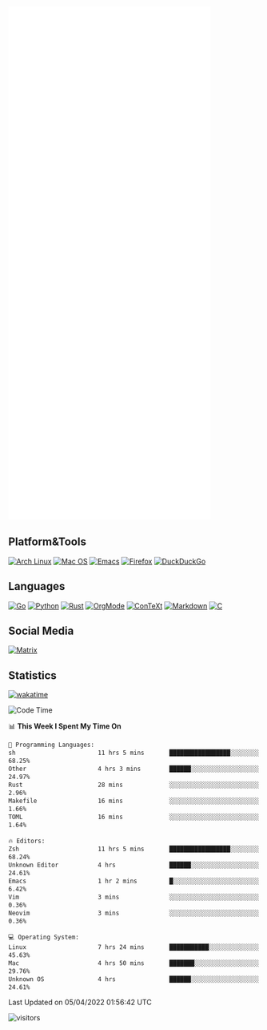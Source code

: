 ![Metrics](https://github.com/SteamedFish/SteamedFish/blob/master/github-metrics.svg)

## Platform&Tools

[![Arch Linux](https://img.shields.io/badge/ArchLinux-1793D1?logo=arch-linux&logoColor=fff&style=flat-square)](https://archlinux.org/)
[![Mac OS](https://img.shields.io/badge/MacOS-000000?style=flat-square&logo=macos&logoColor=F0F0F0)](https://www.apple.com/macos/)
[![Emacs](https://img.shields.io/badge/Emacs-%237F5AB6.svg?&style=flat-square&logo=gnu-emacs&logoColor=white)](https://www.gnu.org/software/emacs/)
[![Firefox](https://img.shields.io/badge/Firefox-FF7139?style=flat-square&logo=Firefox-Browser&logoColor=white)](https://firefox.com/)
[![DuckDuckGo](https://img.shields.io/badge/DuckDuckGo-DE5833?style=flat-square&logo=DuckDuckGo&logoColor=white)](https://duckduckgo.com/)

## Languages

[![Go](https://img.shields.io/badge/Golang-%2300ADD8.svg?style=flat-square&logo=go&logoColor=white)](https://golang.org/)
[![Python](https://img.shields.io/badge/Python-3670A0?style=flat-square&logo=python&logoColor=ffdd54)](https://www.python.org/)
[![Rust](https://img.shields.io/badge/Rust-%23000000.svg?style=flat-square&logo=rust&logoColor=white)](https://www.rust-lang.org/)
[![OrgMode](https://img.shields.io/badge/OrgMode-%23000000.svg?style=flat-square&logo=org&logoColor=white)](https://orgmode.org/)
[![ConTeXt](https://img.shields.io/badge/ConTeXt-%23008080.svg?style=flat-square&logo=latex&logoColor=white)](https://contextgarden.net/)
[![Markdown](https://img.shields.io/badge/MarkDown-%23000000.svg?style=flat-square&logo=markdown&logoColor=white)](https://daringfireball.net/projects/markdown/)
[![C](https://img.shields.io/badge/C-%2300599C.svg?style=flat-square&logo=c&logoColor=white)](https://www.iso.org/standard/74528.html)

## Social Media

[![Matrix](https://img.shields.io/badge/SteamedFish-2CA5E0?style=social&logo=matrix&logoColor=black)](https://matrix.to/#/@i:steamedfish.org)

## Statistics
[![wakatime](https://wakatime.com/badge/user/168280d6-fcf2-4b4f-ad3a-dc4612f35b38.svg)](https://wakatime.com/@168280d6-fcf2-4b4f-ad3a-dc4612f35b38)

<!--START_SECTION:waka-->
![Code Time](http://img.shields.io/badge/Code%20Time-1%2C726%20hrs%2023%20mins-blue)

📊 **This Week I Spent My Time On** 

```text
💬 Programming Languages: 
sh                       11 hrs 5 mins       █████████████████░░░░░░░░   68.25% 
Other                    4 hrs 3 mins        ██████░░░░░░░░░░░░░░░░░░░   24.97% 
Rust                     28 mins             ░░░░░░░░░░░░░░░░░░░░░░░░░   2.96% 
Makefile                 16 mins             ░░░░░░░░░░░░░░░░░░░░░░░░░   1.66% 
TOML                     16 mins             ░░░░░░░░░░░░░░░░░░░░░░░░░   1.64%

🔥 Editors: 
Zsh                      11 hrs 5 mins       █████████████████░░░░░░░░   68.24% 
Unknown Editor           4 hrs               ██████░░░░░░░░░░░░░░░░░░░   24.61% 
Emacs                    1 hr 2 mins         █░░░░░░░░░░░░░░░░░░░░░░░░   6.42% 
Vim                      3 mins              ░░░░░░░░░░░░░░░░░░░░░░░░░   0.36% 
Neovim                   3 mins              ░░░░░░░░░░░░░░░░░░░░░░░░░   0.36%

💻 Operating System: 
Linux                    7 hrs 24 mins       ███████████░░░░░░░░░░░░░░   45.63% 
Mac                      4 hrs 50 mins       ███████░░░░░░░░░░░░░░░░░░   29.76% 
Unknown OS               4 hrs               ██████░░░░░░░░░░░░░░░░░░░   24.61%

```


 Last Updated on 05/04/2022 01:56:42 UTC
<!--END_SECTION:waka-->

![visitors](https://visitor-badge.laobi.icu/badge?page_id=SteamedFish.SteamedFish)
